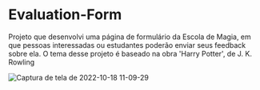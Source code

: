 # Evaluation-Form

Projeto que desenvolvi uma página de formulário da Escola de Magia, em que pessoas interessadas ou estudantes poderão enviar seus feedback sobre ela. O tema desse projeto é baseado na obra 'Harry Potter', de J. K. Rowling 

![Captura de tela de 2022-10-18 11-09-29](https://user-images.githubusercontent.com/111790827/196462083-7b7de20a-775e-48bf-9e8f-b580f8a299cb.png)
